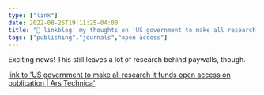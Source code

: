 ```yaml
---
type: ["link"]
date: 2022-08-25T19:11:25-04:00
title: "🔗 linkblog: my thoughts on 'US government to make all research it funds open access on publication | Ars Technica'"
tags: ["publishing","journals","open access"]
---
```

Exciting news! This still leaves a lot of research behind paywalls, though.
 

[link to 'US government to make all research it funds open access on publication | Ars Technica'](https://arstechnica.com/science/2022/08/us-government-to-make-all-research-it-funds-open-access-on-publication/)
